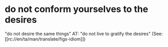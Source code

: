 # do not conform yourselves to the desires

"do not desire the same things" AT: "do not live to gratify the desires" (See: [[rc://en/ta/man/translate/figs-idiom]])

